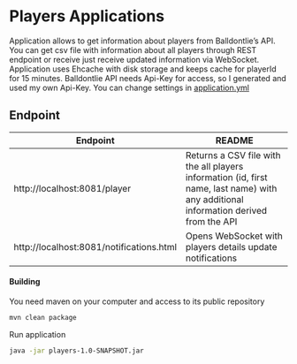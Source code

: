 # Players Applications

Application allows to get information about players from Balldontlie’s API.
You can get csv file with information about all players through REST endpoint or receive just receive updated information via WebSocket.
Application uses Ehcache with disk storage and keeps cache for playerId for 15 minutes.
Balldontlie API needs Api-Key for access, so I generated and used my own Api-Key.
You can change settings in [application.yml](src/main/resources/application.yml)

## Endpoint


| Endpoint                                 | README                                                                                                                               |
|------------------------------------------|--------------------------------------------------------------------------------------------------------------------------------------|
| http://localhost:8081/player             | Returns a CSV file with the all players information (id, first name, last name) with any additional information derived from the API |
| http://localhost:8081/notifications.html | Opens WebSocket with players details update notifications                                                                            |

#### Building

You need maven on your computer and access to its public repository

```sh
mvn clean package
```

Run application

```sh
java -jar players-1.0-SNAPSHOT.jar
```
